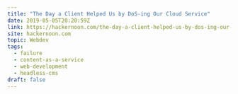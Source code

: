 ```yaml
---
title: "The Day a Client Helped Us by DoS-ing Our Cloud Service"
date: 2019-05-05T20:20:59Z
link: https://hackernoon.com/the-day-a-client-helped-us-by-dos-ing-our-cloud-service-af24d4e801bc?source=rss----3a8144eabfe3---4&utm_medium=RSS&utm_source=news.12bit.vn
site: hackernoon.com
topic: Webdev
tags:
  - failure
  - content-as-a-service
  - web-development
  - headless-cms
draft: false
---
```


